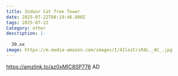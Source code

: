 ```yaml
---
title: Indoor Cat Tree Tower
date: 2025-07-22T08:19:46.080Z
tags: 2025-07-22
Category: other
description: |-
  
  39.xx
image: https://m.media-amazon.com/images/I/41lozCriR4L._AC_.jpg
---
```

https://amzlink.to/az0xMIC8SP776
AD